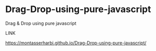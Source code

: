 # Drag-Drop-using-pure-javascript
Drag &amp; Drop using pure javascript

LINK

https://montasserharbi.github.io/Drag-Drop-using-pure-javascript/
